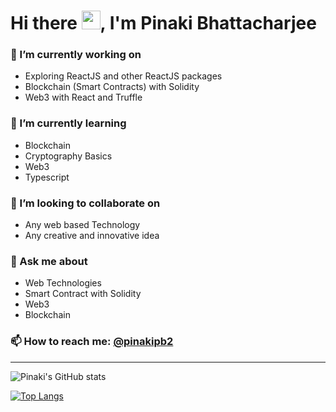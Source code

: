 # Hi there <img src="https://raw.githubusercontent.com/MartinHeinz/MartinHeinz/master/wave.gif" width="30px">, I'm Pinaki Bhattacharjee

### 🔭 I’m currently working on
- Exploring ReactJS and other ReactJS packages
- Blockchain (Smart Contracts) with Solidity
- Web3 with React and Truffle
### 🌱 I’m currently learning
- Blockchain
- Cryptography Basics
- Web3
- Typescript
### 👯 I’m looking to collaborate on
- Any web based Technology
- Any creative and innovative idea
### 💬 Ask me about
- Web Technologies
- Smart Contract with Solidity
- Web3
- Blockchain
### 📫 How to reach me: [@pinakipb2][linkedin]
---
![Pinaki's GitHub stats](https://github-readme-stats.vercel.app/api?username=pinakipb2&show_icons=true&theme=radical)

[![Top Langs](https://github-readme-stats.vercel.app/api/top-langs/?username=pinakipb2&layout=compact&theme=radical)](https://github.com/anuraghazra/github-readme-stats)


[facebook]: https://www.facebook.com/pinakipb2
[website]: https://pinakipb2.blogspot.com
[twitter]: https://twitter.com/pinakipb2
[linkedin]: https://www.linkedin.com/in/pinakipb2
[instagram]: https://www.instagram.com/pinakipb2/

